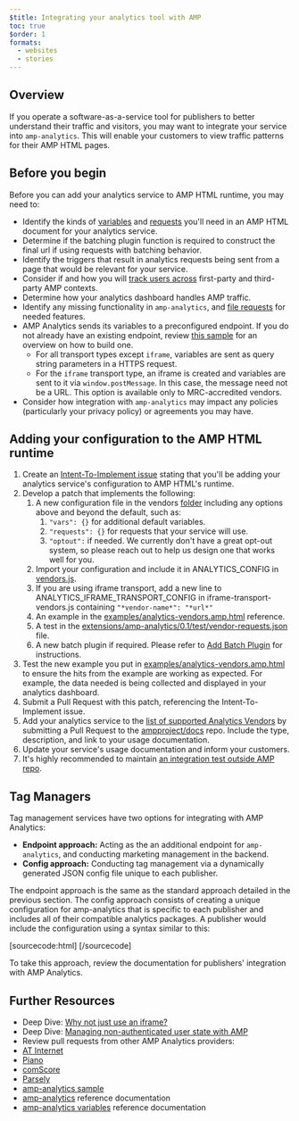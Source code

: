 ```yaml
---
$title: Integrating your analytics tool with AMP
toc: true
$order: 1
formats:
  - websites
  - stories
---
```




## Overview

If you operate a software-as-a-service tool for publishers to better understand their traffic and visitors, you may want to integrate your service into `amp-analytics`. This will enable your customers to view traffic patterns for their AMP HTML pages.

## Before you begin

Before you can add your analytics service to AMP HTML runtime, you may need to:
* Identify the kinds of [variables](analytics-vars.md) and [requests](amp-analytics.md#requests) you'll need in an AMP HTML document for your analytics service.
* Determine if the batching plugin function is required to construct the final url if using requests with batching behavior.
* Identify the triggers that result in analytics requests being sent from a page that would be relevant for your service.
* Consider if and how you will [track users across](https://github.com/ampproject/amphtml/blob/master/spec/amp-managing-user-state.md) first-party and third-party AMP contexts.
* Determine how your analytics dashboard handles AMP traffic.
* Identify any missing functionality in `amp-analytics`, and [file requests](https://github.com/ampproject/amphtml/issues/new) for needed features.
* AMP Analytics sends its variables to a preconfigured endpoint.  If you do not already have an existing endpoint, review [this sample](https://github.com/ampproject/amp-publisher-sample#amp-analytics-sample) for an overview on how to build one.
  * For all transport types except `iframe`, variables are sent as query string parameters in a HTTPS request.
  * For the `iframe` transport type, an iframe is created and variables are sent to it via `window.postMessage`. In this case, the message need not be a URL. This option is available only to MRC-accredited vendors.
* Consider how integration with `amp-analytics` may impact any policies (particularly your privacy policy) or agreements you may have.

## Adding your configuration to the AMP HTML runtime

1. Create an [Intent-To-Implement issue](../../CONTRIBUTING.md#contributing-features) stating that you'll be adding your analytics service's configuration to AMP HTML's runtime.
1. Develop a patch that implements the following:
    1. A new configuration file in the vendors [folder](https://github.com/ampproject/amphtml/tree/master/extensions/amp-analytics/0.1/vendors) including any options above and beyond the default, such as:
        1. ```"vars": {}``` for additional default variables.
        1. ```"requests": {}``` for requests that your service will use.
        1. ```"optout":``` if needed.  We currently don't have a great opt-out system, so please reach out to help us design one that works well for you.
    1. Import your configuration and include it in ANALYTICS_CONFIG in  [vendors.js](0.1/vendors.js).
    1. If you are using iframe transport, add a new line to ANALYTICS_IFRAME_TRANSPORT_CONFIG in iframe-transport-vendors.js containing ```"*vendor-name*": "*url*"```
    1. An example in the [examples/analytics-vendors.amp.html](../../examples/analytics-vendors.amp.html)
reference.
    1. A test in the [extensions/amp-analytics/0.1/test/vendor-requests.json
    ](../../extensions/amp-analytics/0.1/test/vendor-requests.json) file.
    1. A new batch plugin if required. Please refer to [Add Batch Plugin](#add-batch-plugin) for instructions.
1. Test the new example you put in [examples/analytics-vendors.amp.html](../../examples/analytics-vendors.amp.html) to ensure the hits from the example are working as expected. For example, the data needed is being collected and displayed in your analytics dashboard.
1. Submit a Pull Request with this patch, referencing the Intent-To-Implement issue.
1. Add your analytics service to the [list of supported Analytics Vendors](https://github.com/ampproject/docs/blob/master/content/docs/analytics/analytics-vendors.md) by submitting a Pull Request to the [ampproject/docs](https://github.com/ampproject/docs) repo. Include the type, description, and link to your usage documentation.
1. Update your service's usage documentation and inform your customers.
1. It's highly recommended to maintain [an integration test outside AMP repo](../../3p/README.md#adding-proper-integration-tests).



## Tag Managers

Tag management services have two options for integrating with AMP Analytics:

* **Endpoint approach:** Acting as the an additional endpoint for `amp-analytics`, and conducting marketing management in the backend.
* **Config approach:** Conducting tag management via a dynamically generated JSON config file unique to each publisher.

The endpoint approach is the same as the standard approach detailed in the previous section.  The config approach consists of creating a unique configuration for amp-analytics that is specific to each publisher and includes all of their compatible analytics packages.  A publisher would include the configuration using a syntax similar to this:

[sourcecode:html]
  <amp-analytics config="https://my-awesome-tag-manager.example.com/user-id.json">
[/sourcecode]

To take this approach, review the documentation for publishers' integration with AMP Analytics.

## Further Resources
* Deep Dive: [Why not just use an iframe?](why-not-iframe.md)
* Deep Dive: [Managing non-authenticated user state with AMP](https://github.com/ampproject/amphtml/blob/master/spec/amp-managing-user-state.md)
* Review pull requests from other AMP Analytics providers:
 * [AT Internet](https://github.com/ampproject/amphtml/pull/1672)
 * [Piano](https://github.com/ampproject/amphtml/pull/1652)
 * [comScore](https://github.com/ampproject/amphtml/pull/1608)
 * [Parsely](https://github.com/ampproject/amphtml/pull/1595)
* [amp-analytics sample](https://github.com/ampproject/amp-publisher-sample#amp-analytics-sample)
* [amp-analytics](https://www.ampproject.org/docs/reference/components/amp-analytics) reference documentation
* [amp-analytics variables](analytics-vars.md) reference documentation